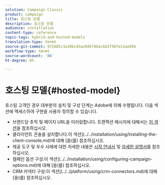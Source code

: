 ```yaml
---
solution: Campaign Classic
product: campaign
title: 호스팅 모델
description: 호스팅 모델
audience: installation
content-type: reference
topic-tags: hybrid-and-hosted-models
translation-type: tm+mt
source-git-commit: 972885c3a38bcd3a260574bacbb3f507e11ae05b
workflow-type: tm+mt
source-wordcount: '86'
ht-degree: 6%

---
```



# 호스팅 모델{#hosted-model}

호스팅 고객인 경우 대부분의 설치 및 구성 단계는 Adobe에 의해 수행됩니다. 다음 섹션에 액세스하여 구현을 사용자 정의할 수 있습니다.

* 브랜드당 추적 및 페이지 URL을 미러링합니다. 트랜잭션 메시지에 대해서는 [이 섹션](../../message-center/using/configuring-multibranding.md)을 참조하십시오.
* 클라이언트 콘솔을 설치합니다.이 섹션](../../installation/using/installing-the-client-console.md)에 대해 [을(를) 참조하십시오.
* 제공 도구 및 우수 사례에 대한 자세한 내용은 [시작 안내서](../../delivery/using/deliverability-key-points.md) 및 [자세한 설명서](../../delivery/using/about-deliverability.md)를 참조하십시오.
* 캠페인 옵션 구성:이 섹션](../../installation/using/configuring-campaign-options.md)에 대해 [을(를) 참조하십시오.
* CRM 커넥터 구성:이 섹션](../../platform/using/crm-connectors.md)에 대해 [을(를) 참조하십시오.


